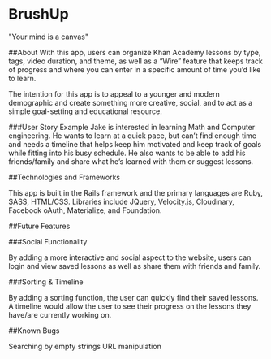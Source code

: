 # BrushUp
"Your mind is a canvas"

##About
With this app, users can organize Khan Academy lessons by type, tags, video duration, and theme, as well as a “Wire” feature that keeps track of progress and where you can enter in a specific amount of time you’d like to learn.

The intention for this app is to appeal to a younger and modern demographic and create something more creative, social, and to act as a simple goal-setting and educational resource.

###User Story Example
Jake is interested in learning Math and Computer engineering. He wants to learn at a quick pace, but can’t find enough time and needs a timeline that helps keep him motivated and keep track of goals while fitting into his busy schedule. He also wants to be able to add his friends/family and share what he’s learned with them or suggest lessons.

##Technologies and Frameworks

This app is built in the Rails framework and the primary languages are Ruby, SASS, HTML/CSS. Libraries include JQuery, Velocity.js, Cloudinary, Facebook oAuth, Materialize, and Foundation.

##Future Features

###Social Functionality

By adding a more interactive and social aspect to the website, users can login and view saved lessons as well as share them with friends and family.

###Sorting & Timeline

By adding a sorting function, the user can quickly find their saved lessons. A timeline would allow the user to see their progress on the lessons they have/are currently working on.

##Known Bugs

Searching by empty strings
URL manipulation


